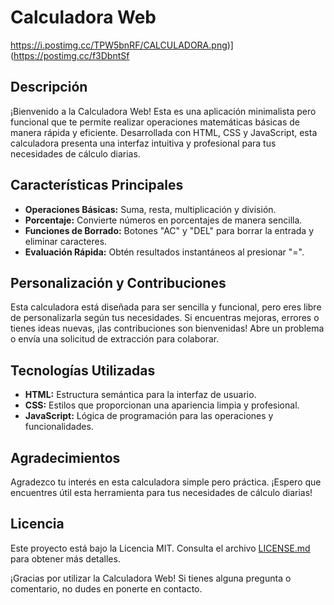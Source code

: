 # Calculadora Web

https://i.postimg.cc/TPW5bnRF/CALCULADORA.png)](https://postimg.cc/f3DbntSf

## Descripción

¡Bienvenido a la Calculadora Web! Esta es una aplicación minimalista pero funcional que te permite realizar operaciones matemáticas básicas de manera rápida y eficiente. Desarrollada con HTML, CSS y JavaScript, esta calculadora presenta una interfaz intuitiva y profesional para tus necesidades de cálculo diarias.

## Características Principales

- **Operaciones Básicas:** Suma, resta, multiplicación y división.
- **Porcentaje:** Convierte números en porcentajes de manera sencilla.
- **Funciones de Borrado:** Botones "AC" y "DEL" para borrar la entrada y eliminar caracteres.
- **Evaluación Rápida:** Obtén resultados instantáneos al presionar "=".


## Personalización y Contribuciones

Esta calculadora está diseñada para ser sencilla y funcional, pero eres libre de personalizarla según tus necesidades. Si encuentras mejoras, errores o tienes ideas nuevas, ¡las contribuciones son bienvenidas! Abre un problema o envía una solicitud de extracción para colaborar.

## Tecnologías Utilizadas

- **HTML:** Estructura semántica para la interfaz de usuario.
- **CSS:** Estilos que proporcionan una apariencia limpia y profesional.
- **JavaScript:** Lógica de programación para las operaciones y funcionalidades.

## Agradecimientos

Agradezco tu interés en esta calculadora simple pero práctica. ¡Espero que encuentres útil esta herramienta para tus necesidades de cálculo diarias!

## Licencia

Este proyecto está bajo la Licencia MIT. Consulta el archivo [LICENSE.md](LICENSE.md) para obtener más detalles.

¡Gracias por utilizar la Calculadora Web! Si tienes alguna pregunta o comentario, no dudes en ponerte en contacto.

